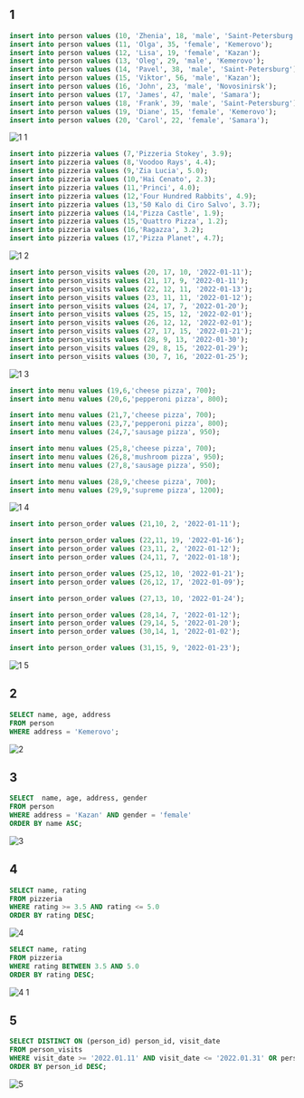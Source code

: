 ## 1

```sql
insert into person values (10, 'Zhenia', 18, 'male', 'Saint-Petersburg');
insert into person values (11, 'Olga', 35, 'female', 'Kemerovo');
insert into person values (12, 'Lisa', 19, 'female', 'Kazan');
insert into person values (13, 'Oleg', 29, 'male', 'Kemerovo');
insert into person values (14, 'Pavel', 38, 'male', 'Saint-Petersburg');
insert into person values (15, 'Viktor', 56, 'male', 'Kazan');
insert into person values (16, 'John', 23, 'male', 'Novosinirsk');
insert into person values (17, 'James', 47, 'male', 'Samara');
insert into person values (18, 'Frank', 39, 'male', 'Saint-Petersburg');
insert into person values (19, 'Diane', 15, 'female', 'Kemerovo');
insert into person values (20, 'Carol', 22, 'female', 'Samara');
```
![1 1](https://github.com/Steelrizee/DB-Practice/assets/144115438/2f146da2-10ba-4aaf-a9c9-f82beb7a0857)


```sql
insert into pizzeria values (7,'Pizzeria Stokey', 3.9);
insert into pizzeria values (8,'Voodoo Rays', 4.4);
insert into pizzeria values (9,'Zia Lucia', 5.0);
insert into pizzeria values (10,'Hai Cenato', 2.3);
insert into pizzeria values (11,'Princi', 4.0);
insert into pizzeria values (12,'Four Hundred Rabbits', 4.9);
insert into pizzeria values (13,'50 Kalo di Ciro Salvo', 3.7);
insert into pizzeria values (14,'Pizza Castle', 1.9);
insert into pizzeria values (15,'Quattro Pizza', 1.2);
insert into pizzeria values (16,'Ragazza', 3.2);
insert into pizzeria values (17,'Pizza Planet', 4.7);
```
![1 2](https://github.com/Steelrizee/DB-Practice/assets/144115438/b139c304-7b5d-47ce-964c-5680f427ccf5)


```sql
insert into person_visits values (20, 17, 10, '2022-01-11');
insert into person_visits values (21, 17, 9, '2022-01-11');
insert into person_visits values (22, 12, 11, '2022-01-13');
insert into person_visits values (23, 11, 11, '2022-01-12');
insert into person_visits values (24, 17, 7, '2022-01-20');
insert into person_visits values (25, 15, 12, '2022-02-01');
insert into person_visits values (26, 12, 12, '2022-02-01');
insert into person_visits values (27, 17, 15, '2022-01-21');
insert into person_visits values (28, 9, 13, '2022-01-30');
insert into person_visits values (29, 8, 15, '2022-01-29');
insert into person_visits values (30, 7, 16, '2022-01-25');
```
![1 3](https://github.com/Steelrizee/DB-Practice/assets/144115438/4ad54f18-70df-4bdf-9f1e-b460f449c943)


```sql
insert into menu values (19,6,'cheese pizza', 700);
insert into menu values (20,6,'pepperoni pizza', 800);

insert into menu values (21,7,'cheese pizza', 700);
insert into menu values (23,7,'pepperoni pizza', 800);
insert into menu values (24,7,'sausage pizza', 950);

insert into menu values (25,8,'cheese pizza', 700);
insert into menu values (26,8,'mushroom pizza', 950);
insert into menu values (27,8,'sausage pizza', 950);

insert into menu values (28,9,'cheese pizza', 700);
insert into menu values (29,9,'supreme pizza', 1200);
```
![1 4](https://github.com/Steelrizee/DB-Practice/assets/144115438/1396f088-3ce4-4600-95dd-dd6da3dac7a6)


```sql
insert into person_order values (21,10, 2, '2022-01-11');

insert into person_order values (22,11, 19, '2022-01-16');
insert into person_order values (23,11, 2, '2022-01-12');
insert into person_order values (24,11, 7, '2022-01-18');

insert into person_order values (25,12, 10, '2022-01-21');
insert into person_order values (26,12, 17, '2022-01-09');

insert into person_order values (27,13, 10, '2022-01-24');

insert into person_order values (28,14, 7, '2022-01-12');
insert into person_order values (29,14, 5, '2022-01-20');
insert into person_order values (30,14, 1, '2022-01-02');

insert into person_order values (31,15, 9, '2022-01-23');
```
![1 5](https://github.com/Steelrizee/DB-Practice/assets/144115438/0614055a-014c-43bf-b5c7-6ce1b97e25f6)


## 2 

```sql
SELECT name, age, address
FROM person
WHERE address = 'Kemerovo';
```
![2](https://github.com/Steelrizee/DB-Practice/assets/144115438/8318443a-54fa-40ec-b2b0-ffff612bc9cc)


## 3

```sql
SELECT  name, age, address, gender
FROM person
WHERE address = 'Kazan' AND gender = 'female'
ORDER BY name ASC;
```
![3](https://github.com/Steelrizee/DB-Practice/assets/144115438/13505d0c-0821-4902-8065-d599f42afc33)


## 4

```sql
SELECT name, rating
FROM pizzeria
WHERE rating >= 3.5 AND rating <= 5.0
ORDER BY rating DESC;
```
![4](https://github.com/Steelrizee/DB-Practice/assets/144115438/67257006-71a0-4ab7-8b39-89b451b99bd1)


```sql
SELECT name, rating
FROM pizzeria
WHERE rating BETWEEN 3.5 AND 5.0
ORDER BY rating DESC;
```
![4 1](https://github.com/Steelrizee/DB-Practice/assets/144115438/848a6b2c-cb32-43b8-a92a-9df6c4605f89)


## 5

```sql
SELECT DISTINCT ON (person_id) person_id, visit_date
FROM person_visits
WHERE visit_date >= '2022.01.11' AND visit_date <= '2022.01.31' OR person_id = 2
ORDER BY person_id DESC;
```
![5](https://github.com/Steelrizee/DB-Practice/assets/144115438/f5119bde-a351-43eb-810f-b932cb025166)

